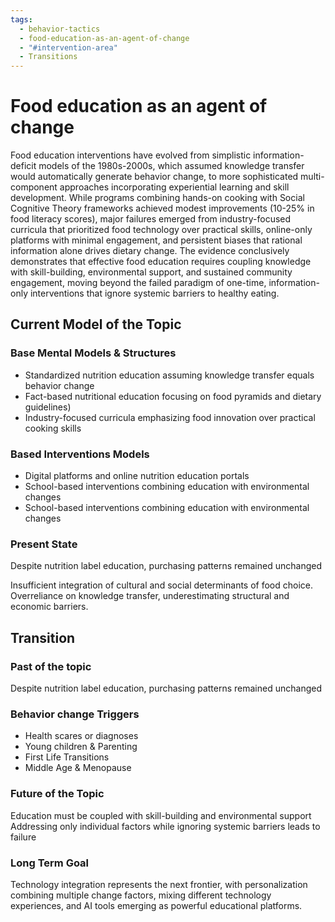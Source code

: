 ```yaml
---
tags:
  - behavior-tactics
  - food-education-as-an-agent-of-change
  - "#intervention-area"
  - Transitions
---
```


# Food education as an agent of change

Food education interventions have evolved from simplistic information-deficit models of the 1980s-2000s, which assumed knowledge transfer would automatically generate behavior change, to more sophisticated multi-component approaches incorporating experiential learning and skill development. While programs combining hands-on cooking with Social Cognitive Theory frameworks achieved modest improvements (10-25% in food literacy scores), major failures emerged from industry-focused curricula that prioritized food technology over practical skills, online-only platforms with minimal engagement, and persistent biases that rational information alone drives dietary change. The evidence conclusively demonstrates that effective food education requires coupling knowledge with skill-building, environmental support, and sustained community engagement, moving beyond the failed paradigm of one-time, information-only interventions that ignore systemic barriers to healthy eating.


## Current Model of the Topic
### Base Mental Models & Structures
- Standardized nutrition education assuming knowledge transfer equals behavior change 
- Fact-based nutritional education focusing on food pyramids and dietary guidelines)
- Industry-focused curricula emphasizing food innovation over practical cooking skills

### Based Interventions Models
- Digital platforms and online nutrition education portals
- School-based interventions combining education with environmental changes
- School-based interventions combining education with environmental changes

### Present State
Despite nutrition label education, purchasing patterns remained unchanged

Insufficient integration of cultural and social determinants of food choice.
Overreliance on knowledge transfer, underestimating structural and economic barriers.


## Transition

### Past of the topic
Despite nutrition label education, purchasing patterns remained unchanged

### Behavior change Triggers
- Health scares or diagnoses
- Young children & Parenting
- First Life Transitions 
- Middle Age & Menopause

### Future of the Topic
Education must be coupled with skill-building and environmental support
Addressing only individual factors while ignoring systemic barriers leads to failure

### Long Term Goal
Technology integration represents the next frontier, with personalization combining multiple change factors, mixing different technology experiences, and AI tools emerging as powerful educational platforms.






